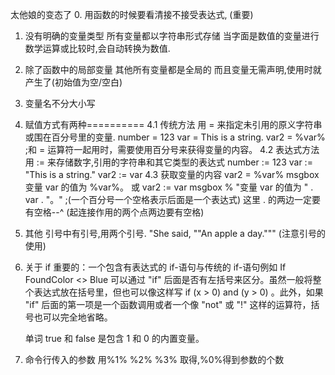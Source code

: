 太他娘的变态了
0. 用函数的时候要看清接不接受表达式,   (重要)

1. 没有明确的变量类型
    所有变量都以字符串形式存储
    当字面是数值的变量进行数学运算或比较时,会自动转换为数值.
2. 除了函数中的局部变量 其他所有变量都是全局的
    而且变量无需声明,使用时就产生了(初始值为空/空白)
3. 变量名不分大小写
4. 赋值方式有两种==========
    4.1 传统方法  用 = 来指定未引用的原义字符串或围在百分号里的变量.
        number = 123
        var = This is a string.
        var2 = %var%   ;和 = 运算符一起用时，需要使用百分号来获得变量的内容。
    4.2 表达式方法 用 := 来存储数字,引用的字符串和其它类型的表达式
        number := 123
        var := "This is a string."
        var2 := var
    4.3 获取变量的内容
        var2 = %var%
        msgbox 变量 var 的值为 %var%。
        或
        var2 := var
        msgbox % "变量 var 的值为 " . var . "。"  ;(一个百分号一个空格表示后面是一个表达式)
        这里 . 的两边一定要有空格--^  (起连接作用的两个点两边要有空格)
5. 其他
    引号中有引号,用两个引号. "She said, ""An apple a day."""  (注意引号的使用)
6. 关于 if
    重要的：一个包含有表达式的 if-语句与传统的 if-语句例如 If FoundColor <> Blue 可以通过 "if" 后面是否有左括号来区分。虽然一般将整个表达式放在括号里，但也可以像这样写 if (x > 0) and (y > 0) 。此外，如果 "if" 后面的第一项是一个函数调用或者一个像 "not" 或 "!" 这样的运算符，括号也可以完全地省略。

    单词 true 和 false 是包含 1 和 0 的内置变量。
7. 命令行传入的参数
    用%1%  %2% %3% 取得,%0%得到参数的个数
